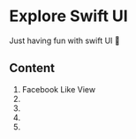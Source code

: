 #  Explore Swift UI

Just having fun with swift UI  🙂

## Content

1. Facebook Like View
1.
1.
1.
1.



